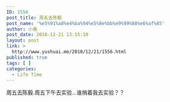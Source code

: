 ```yaml
---
ID: 1556
post_title: 周五去陈毅
post_name: '%e5%91%a8%e4%ba%94%e5%8e%bb%e9%99%88%e6%af%85'
author: 小奥
post_date: 2010-12-21 13:15:10
layout: post
link: >
  http://www.yushuai.me/2010/12/21/1556.html
published: true
tags: [ ]
categories:
  - Life Time
---
```

周五去陈毅.周五下午去实验...谁捎着我去实验？？